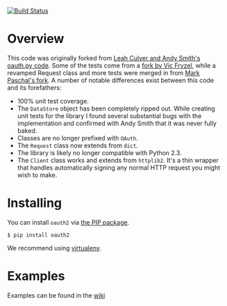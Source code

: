 [![Build Status](https://travis-ci.org/joestump/python-oauth2.svg)](https://travis-ci.org/joestump/python-oauth2)

# Overview

This code was originally forked from [Leah Culver and Andy Smith's oauth.py code](http://github.com/leah/python-oauth/). Some of the tests come from a [fork by Vic Fryzel](http://github.com/shellsage/python-oauth), while a revamped Request class and more tests were merged in from [Mark Paschal's fork](http://github.com/markpasc/python-oauth). A number of notable differences exist between this code and its forefathers:

* 100% unit test coverage.
* The <code>DataStore</code> object has been completely ripped out. While creating unit tests for the library I found several substantial bugs with the implementation and confirmed with Andy Smith that it was never fully baked.
* Classes are no longer prefixed with <code>OAuth</code>.
* The <code>Request</code> class now extends from <code>dict</code>.
* The library is likely no longer compatible with Python 2.3.
* The <code>Client</code> class works and extends from <code>httplib2</code>. It's a thin wrapper that handles automatically signing any normal HTTP request you might wish to make.

# Installing

You can install `oauth2` via [the PIP package](https://pypi.python.org/pypi/oauth2). 

    $ pip install oauth2
    
We recommend using [virtualenv](https://virtualenv.pypa.io/en/latest/).

# Examples

Examples can be found in the [wiki](./wiki/)